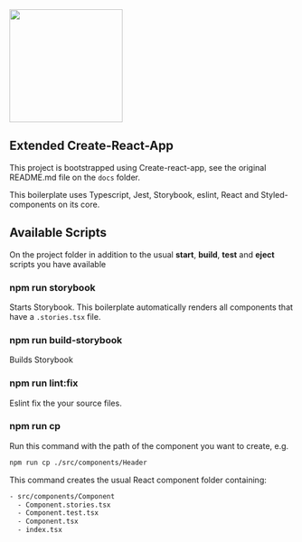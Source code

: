<img src="https://s3.eu-central-1.amazonaws.com/fluuu.id/fluuuid.svg" width="200">

## Extended Create-React-App

This project is bootstrapped using Create-react-app, see the original README.md file on the `docs` folder.

This boilerplate uses Typescript, Jest, Storybook, eslint, React and Styled-components on its core.

## Available Scripts

On the project folder in addition to the usual **start**, **build**, **test** and **eject** scripts you have available

### npm run storybook

Starts Storybook. This boilerplate automatically renders all components that have a `.stories.tsx` file.

### npm run build-storybook

Builds Storybook

### npm run lint:fix

Eslint fix the your source files.

### npm run cp

Run this command with the path of the component you want to create, e.g.

```bash
npm run cp ./src/components/Header
```

This command creates the usual React component folder containing:

```bash
- src/components/Component
  - Component.stories.tsx
  - Component.test.tsx
  - Component.tsx
  - index.tsx
```


